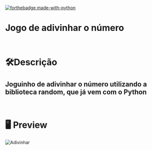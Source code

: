 [![forthebadge made-with-python](http://ForTheBadge.com/images/badges/made-with-python.svg)](https://www.python.org/)
# Jogo de adivinhar o número
# <br>:hammer_and_wrench:Descrição 

## Joguinho de adivinhar o número utilizando a biblioteca random, que já vem com o Python

# <br> :desktop_computer: Preview
![Adivinhar](https://github.com/Sinuelo/AdivinharNumero/assets/98895433/2331f032-747a-484f-99bd-5ec2d09150fa)
